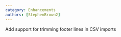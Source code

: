 ```yaml
---
category: Enhancements
authors: [StephenBrown2]
---
```


Add support for trimming footer lines in CSV imports
